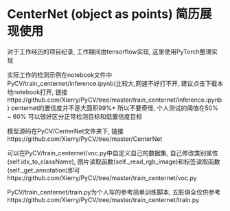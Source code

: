 # CenterNet (object as points) 简历展现使用

对于工作经历的项目纪录, 工作期间由tensorflow实现, 这里使用PyTorch整理实现

实际工作的检测示例在notebook文件中PyCV/train_centernet/inference.ipynb(比较大,网速不好打不开, 建议点击下载本地notebook打开, 链接https://github.com/Xierry/PyCV/tree/master/train_centernet/inference.ipynb) centernet的置信度并不是大面积99%+ 所以不要奇怪, 个人测试的阈值在50% ~ 60% 可以很好区分正常检测目标和低置信度目标

模型源码在PyCV/CenterNet文件夹下, 链接https://github.com/Xierry/PyCV/tree/master/CenterNet

可以在PyCV/train_centernet/voc.py中自定义自己的数据集, 自己修改类别属性(self.idx_to_className), 图片读取函数(self._read_rgb_image)和标签读取函数(self._get_annotation)即可https://github.com/Xierry/PyCV/tree/master/train_centernet/voc.py

PyCV/train_centernet/train.py为个人写的参考简单训练脚本, 五脏俱全仅供参考https://github.com/Xierry/PyCV/tree/master/train_centernet/train.py
